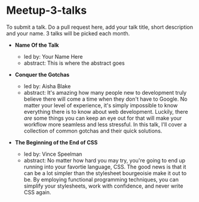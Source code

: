 # Meetup-3-talks

To submit a talk. Do a pull request here, add your talk title, short description and your name. 3 talks will be picked each month.

- __Name Of the Talk__
  - led by: Your Name Here
  - abstract: This is where the abstract goes

- __Conquer the Gotchas__
  - led by: Aisha Blake
  - abstract: It's amazing how many people new to development truly believe there will come a time when they don't have to Google. No matter your level of experience, it's simply impossible to know everything there is to know about web development. Luckily, there _are_ some things you can keep an eye out for that will make your workflow more seamless and less stressful. In this talk, I'll cover a collection of common gotchas and their quick solutions.

- __The Beginning of the End of CSS__
  - led by: Vince Speelman
  - abstract: No matter how hard you may try, you're going to end up running into your favortie language, CSS. The good news is that it can be a lot simpler than the stylesheet bourgeoisie make it out to be. By employing functional programming techniques, you can simplify your stylesheets, work with confidence, and never write CSS again.
